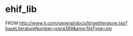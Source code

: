 # ehif_lib
FROM http://www.ti.com/general/docs/lit/getliterature.tsp?baseLiteratureNumber=swra369&amp;fileType=zip
